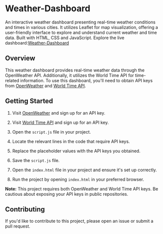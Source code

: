 # Weather-Dashboard

An interactive weather dashboard presenting real-time weather conditions and times in various cities. It utilizes Leaflet for map visualization, offering a user-friendly interface to explore and understand current weather and time data. Built with HTML, CSS and JavaScript. Explore the live dashboard:[Weather-Dashboard](https://pwilliamspeniel.github.io/Weather-Dashboard/)

## Overview

This weather dashboard provides real-time weather data through the OpenWeather API. Additionally, it utilizes the World Time API for time-related information. To use this dashboard, you'll need to obtain API keys from [OpenWeather](https://openweathermap.org/api) and [World Time API](https://worldtimeapi.org/).

## Getting Started

1. Visit [OpenWeather](https://openweathermap.org/api) and sign up for an API key.

2. Visit [World Time API](https://api-ninjas.com/api/worldtime) and sign up for an API key.

3. Open the `script.js` file in your project.

4. Locate the relevant lines in the code that require API keys.

5. Replace the placeholder values with the API keys you obtained.

6. Save the `script.js` file.

7. Open the `index.html` file in your project and ensure it's set up correctly.

8. Run the project by opening `index.html` in your preferred browser.

**Note:** This project requires both OpenWeather and World Time API keys. Be cautious about exposing your API keys in public repositories.

## Contributing

If you'd like to contribute to this project, please open an issue or submit a pull request.

